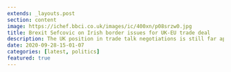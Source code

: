 ```yaml
---
extends: _layouts.post
section: content
image: https://ichef.bbci.co.uk/images/ic/400xn/p08srzw0.jpg 
title: Brexit Sefcovic on Irish border issues for UK-EU trade deal 
description: The UK position in trade talk negotiations is still far apart from what the EU can accept, says the European Commission vice-president. 
date: 2020-09-28-15-01-07 
categories: [latest, politics] 
featured: true 
--- 
```

